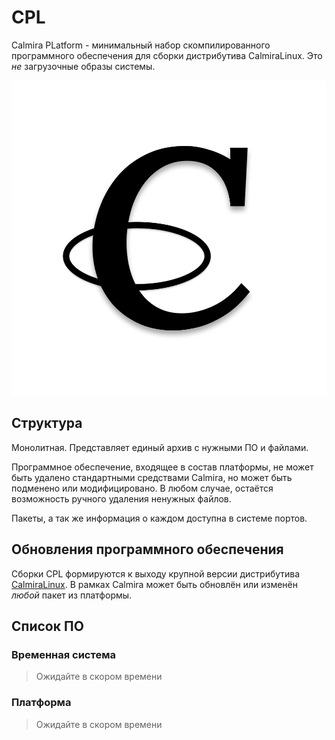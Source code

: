 # CPL
Calmira PLatform - минимальный набор скомпилированного программного обеспечения для сборки дистрибутива CalmiraLinux. Это *не* загрузочные образы системы.

![Лого](design/calmira_logo_transparent_black.png)

## Структура
Монолитная. Представляет единый архив с нужными ПО и файлами.

Программное обеспечение, входящее в состав платформы, не может быть удалено стандартными средствами Calmira, но может быть подменено или модифицировано. В любом случае, остаётся возможность ручного удаления ненужных файлов.

Пакеты, а так же информация о каждом доступна в системе портов.

## Обновления программного обеспечения
Сборки CPL формируются к выходу крупной версии дистрибутива [CalmiraLinux](https://github.com/CalmiraLinux/CalmiraLinux). В рамках Calmira может быть обновлён или изменён *любой* пакет из платформы.

## Список ПО
### Временная система
> Ожидайте в скором времени

### Платформа
> Ожидайте в скором времени


